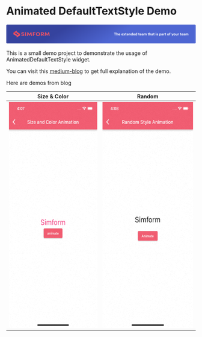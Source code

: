 # Animated DefaultTextStyle Demo
![Simform LLC.](https://github.com/ujas-m-simformsolutions/animated-default-textstyle-demo/blob/master/assets/simformBanner.png)

This is a small demo project to demonstrate the usage of AnimatedDefaultTextStyle widget.

You can visit this [medium-blog](https://medium.com/@ujasthakkar54/animate-text-styles-with-animateddefaulttextstyle-3dfc29bbf02)
to get full explanation of the demo.

Here are demos from blog

| Size & Color| Random |
|---|---|
| <a href="https://raw.githubusercontent.com/ujas-m-simformsolutions/animated-default-textstyle-demo/master/assets/sizeAndColor.gif"><img src="https://raw.githubusercontent.com/ujas-m-simformsolutions/animated-default-textstyle-demo/master/assets/sizeAndColor.gif" width="340" height="600"/></a> | <a href="https://raw.githubusercontent.com/ujas-m-simformsolutions/animated-default-textstyle-demo/master/assets/random.gif"><img src="https://raw.githubusercontent.com/ujas-m-simformsolutions/animated-default-textstyle-demo/master/assets/random.gif" width="340" height="600"/></a> |

